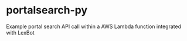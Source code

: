 # portalsearch-py
Example portal search API call within a AWS Lambda function integrated with LexBot
